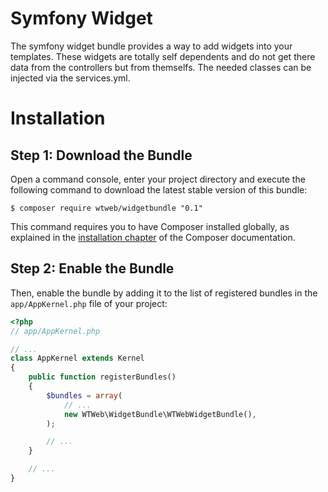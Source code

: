 # Symfony Widget

The symfony widget bundle provides a way to add widgets into your templates.
These widgets are totally self dependents and do not get there data from the controllers but from themselfs. 
The needed classes can be injected via the services.yml.

Installation
============

Step 1: Download the Bundle
---------------------------

Open a command console, enter your project directory and execute the
following command to download the latest stable version of this bundle:

```console
$ composer require wtweb/widgetbundle "0.1"
```

This command requires you to have Composer installed globally, as explained
in the [installation chapter](https://getcomposer.org/doc/00-intro.md)
of the Composer documentation.

Step 2: Enable the Bundle
-------------------------

Then, enable the bundle by adding it to the list of registered bundles
in the `app/AppKernel.php` file of your project:

```php
<?php
// app/AppKernel.php

// ...
class AppKernel extends Kernel
{
    public function registerBundles()
    {
        $bundles = array(
            // ...
            new WTWeb\WidgetBundle\WTWebWidgetBundle(),
        );

        // ...
    }

    // ...
}
```
